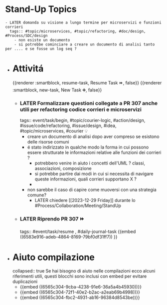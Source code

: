 # Stand-Up Topics
	- LATER domanda su visione a lungo termine per microservizi e funzioni corrieri
	  tags:: #topic/microservices, #topic/refactoring, #doc/design, #Process/SDC/design
		- non esiste un documento
		- si potrebbe cominciare a creare un documento di analisi tanto per .... e se fosse un log seq ?
- # Attivitá
  {{renderer :smartblock, resume-task, Resume Task ⏩️, false}} {{renderer :smartblock, new-task, New Task ➕, false}}
	- ### LATER Formalizzare questioni collegate a PR 307 anche utili per refactoring codice corrieri e microservizi
	  tags:: event/task/begin, #topic/courier-logic, #action/design, #issue/code/refactoring, #issue/design, #idea, #topic/microservices, #courier 💡
		- creare un documento di analisi dopo aver compreso se esistono delle risorse comuni
		- é stato indirizzato in qualche modo la forma in cui possono essere strutturate le informazioni relative alle funzioni dei corrieri ?
			- potrebbero venire in aiuto i concetti dell'UML ? classi, associazioni, composizione
			- si potrebbe partire dai modi in cui si necessita di navigare queste informazioni, quali corrieri supportano X ?
			-
		- non sarebbe il caso di capire come muoversi con una strategia comune?
			- LATER chiedere [[2023-12-29 Friday]] durante lo #Process/Collaboration/Meeting/StandUp
	- ### LATER Riprendo PR 307 ⏩️
	  tags:: #event/task/resume , #daily-journal-task
	  {{embed ((6583e916-adeb-4864-8169-79bf0df31ff7)) }}
- # Aiuto compilazione
  collapsed:: true
  Se hai bisogno di aiuto nelle compilazioni ecco alcuni riferimenti utili, questi blocchi sono inclusi con embed per evitare duplicazioni
	- {{embed ((6565c304-9cba-4238-91e6-36a5a4b45930))}}
	- {{embed ((6565c304-72f1-40e2-b2ac-a2eab69b4998))}}
	- {{embed ((6565c304-fbc2-4931-ab16-96384d8543be))}}